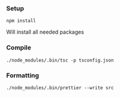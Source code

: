 ### Setup

```
npm install
```

Will install all needed packages

### Compile

```
./node_modules/.bin/tsc -p tsconfig.json
```

### Formatting

```
./node_modules/.bin/prettier --write src
```
